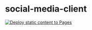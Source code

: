 # social-media-client

[![Deploy static content to Pages](https://github.com/kribac12/social-media-client/actions/workflows/pages.yml/badge.svg?branch=master)](https://github.com/kribac12/social-media-client/actions/workflows/pages.yml)
